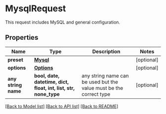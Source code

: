 # MysqlRequest

This request includes MySQL and general configuration. 

## Properties
Name | Type | Description | Notes
------------ | ------------- | ------------- | -------------
**preset** | [**Mysql**](Mysql.md) |  | [optional] 
**options** | [**Options**](Options.md) |  | [optional] 
**any string name** | **bool, date, datetime, dict, float, int, list, str, none_type** | any string name can be used but the value must be the correct type | [optional]

[[Back to Model list]](../README.md#documentation-for-models) [[Back to API list]](../README.md#documentation-for-api-endpoints) [[Back to README]](../README.md)



